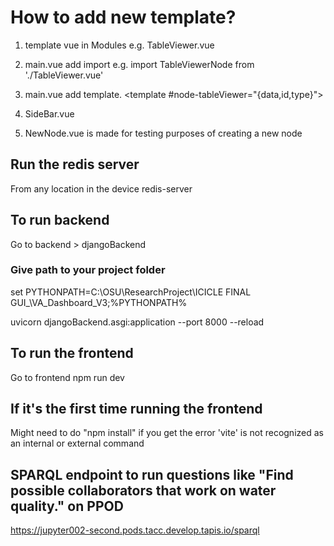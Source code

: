 # How to add new template? 
1. template vue in Modules  e.g. TableViewer.vue
2. main.vue add import e.g. import TableViewerNode from './TableViewer.vue'
3. main.vue add template. 
 <template #node-tableViewer="{data,id,type}">
                <TableViewerNode :data="data" :id="id" :type="type"></TableViewerNode>
              </template>

4. SideBar.vue
5. NewNode.vue is made for testing purposes of creating a new node

## Run the redis server
From any location in the device
redis-server


## To run backend
Go to backend > djangoBackend
### Give path to your project folder
set PYTHONPATH=C:\OSU\ResearchProject\ICICLE FINAL GUI_\VA_Dashboard_V3;%PYTHONPATH% 

uvicorn djangoBackend.asgi:application --port 8000 --reload





## To run the frontend
Go to frontend
npm run dev
   

## If it's the first time running the frontend
Might need to do "npm install" if you get the error  'vite' is not recognized as an internal or external command

## SPARQL endpoint to run questions like "Find possible collaborators that work on water quality." on PPOD
https://jupyter002-second.pods.tacc.develop.tapis.io/sparql